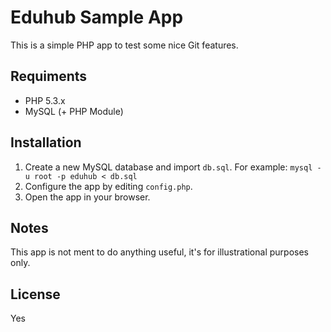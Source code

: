 # Eduhub Sample App

This is a simple PHP app to test some nice Git features.

## Requiments

* PHP 5.3.x
* MySQL (+ PHP Module)

## Installation

1. Create a new MySQL database and import `db.sql`. For example:  `mysql -u root -p eduhub < db.sql`
2. Configure the app by editing `config.php`.
3. Open the app in your browser. 

## Notes

This app is not ment to do anything useful, it's for illustrational purposes only.

## License

Yes
